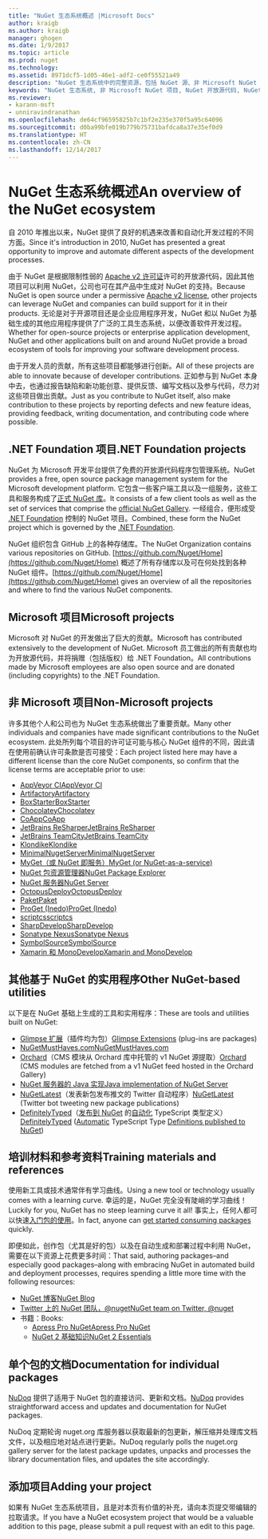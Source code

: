 ```yaml
---
title: "NuGet 生态系统概述 |Microsoft Docs"
author: kraigb
ms.author: kraigb
manager: ghogen
ms.date: 1/9/2017
ms.topic: article
ms.prod: nuget
ms.technology: 
ms.assetid: 8971dcf5-1d05-46e1-adf2-ce0f55521a49
description: "NuGet 生态系统中的完整资源，包括 NuGet 源、非 Microsoft NuGet 项目、实用程序和培训材料。"
keywords: "NuGet 生态系统, 非 Microsoft NuGet 项目, NuGet 开放源代码, NuGet 实用程序, NuGet 培训材料"
ms.reviewer:
- karann-msft
- unniravindranathan
ms.openlocfilehash: de64cf96595825b7c1bf2e235e370f5a95c64096
ms.sourcegitcommit: d0ba99bfe019b779b75731bafdca8a37e35ef0d9
ms.translationtype: HT
ms.contentlocale: zh-CN
ms.lasthandoff: 12/14/2017
---
```

# <a name="an-overview-of-the-nuget-ecosystem"></a><span data-ttu-id="af5a3-104">NuGet 生态系统概述</span><span class="sxs-lookup"><span data-stu-id="af5a3-104">An overview of the NuGet ecosystem</span></span>

<span data-ttu-id="af5a3-105">自 2010 年推出以来，NuGet 提供了良好的机遇来改善和自动化开发过程的不同方面。</span><span class="sxs-lookup"><span data-stu-id="af5a3-105">Since it's introduction in 2010, NuGet has presented a great opportunity to improve and automate different aspects of the development processes.</span></span>

<span data-ttu-id="af5a3-106">由于 NuGet 是根据限制性弱的 [Apache v2 许可证](http://choosealicense.com/licenses/apache/)许可的开放源代码，因此其他项目可以利用 NuGet，公司也可在其产品中生成对 NuGet 的支持。</span><span class="sxs-lookup"><span data-stu-id="af5a3-106">Because NuGet is open source under a permissive [Apache v2 license](http://choosealicense.com/licenses/apache/), other projects can leverage NuGet and companies can build support for it in their products.</span></span> <span data-ttu-id="af5a3-107">无论是对于开源项目还是企业应用程序开发，NuGet 和以 NuGet 为基础生成的其他应用程序提供了广泛的工具生态系统，以便改善软件开发过程。</span><span class="sxs-lookup"><span data-stu-id="af5a3-107">Whether for open-source projects or enterprise application development, NuGet and other applications built on and around NuGet provide a broad ecosystem of tools for improving your software development process.</span></span>

<span data-ttu-id="af5a3-108">由于开发人员的贡献，所有这些项目都能够进行创新。</span><span class="sxs-lookup"><span data-stu-id="af5a3-108">All of these projects are able to innovate because of developer contributions.</span></span> <span data-ttu-id="af5a3-109">正如参与到 NuGet 本身中去，也通过报告缺陷和新功能创意、提供反馈、编写文档以及参与代码，尽力对这些项目做出贡献。</span><span class="sxs-lookup"><span data-stu-id="af5a3-109">Just as you contribute to NuGet itself, also make contribution to these projects by reporting defects and new feature ideas, providing feedback, writing documentation, and contributing code where possible.</span></span>

## <a name="net-foundation-projects"></a><span data-ttu-id="af5a3-110">.NET Foundation 项目</span><span class="sxs-lookup"><span data-stu-id="af5a3-110">.NET Foundation projects</span></span>

<span data-ttu-id="af5a3-111">NuGet 为 Microsoft 开发平台提供了免费的开放源代码程序包管理系统。</span><span class="sxs-lookup"><span data-stu-id="af5a3-111">NuGet provides a free, open source package management system for the Microsoft development platform.</span></span> <span data-ttu-id="af5a3-112">它包含一些客户端工具以及一组服务，这些工具和服务构成了[正式 NuGet 库](http://www.nuget.org)。</span><span class="sxs-lookup"><span data-stu-id="af5a3-112">It consists of a few client tools as well as the set of services that comprise the [official NuGet Gallery](http://www.nuget.org).</span></span> <span data-ttu-id="af5a3-113">一经组合，便形成受 [.NET Foundation](http://www.dotnetfoundation.org/) 控制的 NuGet 项目。</span><span class="sxs-lookup"><span data-stu-id="af5a3-113">Combined, these form the NuGet project which is governed by the [.NET Foundation](http://www.dotnetfoundation.org/).</span></span>

<span data-ttu-id="af5a3-114">NuGet 组织包含 GitHub 上的各种存储库。</span><span class="sxs-lookup"><span data-stu-id="af5a3-114">The NuGet Organization contains various repositories on GitHub.</span></span> <span data-ttu-id="af5a3-115">[https://github.com/Nuget/Home](https://github.com/Nuget/Home) 概述了所有存储库以及可在何处找到各种 NuGet 组件。</span><span class="sxs-lookup"><span data-stu-id="af5a3-115">[https://github.com/Nuget/Home](https://github.com/Nuget/Home) gives an overview of all the repositories and where to find the various NuGet components.</span></span>

## <a name="microsoft-projects"></a><span data-ttu-id="af5a3-116">Microsoft 项目</span><span class="sxs-lookup"><span data-stu-id="af5a3-116">Microsoft projects</span></span>

<span data-ttu-id="af5a3-117">Microsoft 对 NuGet 的开发做出了巨大的贡献。</span><span class="sxs-lookup"><span data-stu-id="af5a3-117">Microsoft has contributed extensively to the development of NuGet.</span></span> <span data-ttu-id="af5a3-118">Microsoft 员工做出的所有贡献也均为开放源代码，并将捐赠（包括版权）给 .NET Foundation。</span><span class="sxs-lookup"><span data-stu-id="af5a3-118">All contributions made by Microsoft employees are also open source and are donated (including copyrights) to the .NET Foundation.</span></span>

## <a name="non-microsoft-projects"></a><span data-ttu-id="af5a3-119">非 Microsoft 项目</span><span class="sxs-lookup"><span data-stu-id="af5a3-119">Non-Microsoft projects</span></span>

<span data-ttu-id="af5a3-120">许多其他个人和公司也为 NuGet 生态系统做出了重要贡献。</span><span class="sxs-lookup"><span data-stu-id="af5a3-120">Many other individuals and companies have made significant contributions to the NuGet ecosystem.</span></span> <span data-ttu-id="af5a3-121">此处所列每个项目的许可证可能与核心 NuGet 组件的不同，因此请在使用前确认许可条款是否可接受：</span><span class="sxs-lookup"><span data-stu-id="af5a3-121">Each project listed here may have a different license than the core NuGet components, so confirm that the license terms are acceptable prior to use:</span></span>

* [<span data-ttu-id="af5a3-122">AppVeyor CI</span><span class="sxs-lookup"><span data-stu-id="af5a3-122">AppVeyor CI</span></span>](https://www.appveyor.com/)
* [<span data-ttu-id="af5a3-123">Artifactory</span><span class="sxs-lookup"><span data-stu-id="af5a3-123">Artifactory</span></span>](https://www.jfrog.com/artifactory/)
* [<span data-ttu-id="af5a3-124">BoxStarter</span><span class="sxs-lookup"><span data-stu-id="af5a3-124">BoxStarter</span></span>](http://boxstarter.org/)
* [<span data-ttu-id="af5a3-125">Chocolatey</span><span class="sxs-lookup"><span data-stu-id="af5a3-125">Chocolatey</span></span>](https://chocolatey.org/)
* [<span data-ttu-id="af5a3-126">CoApp</span><span class="sxs-lookup"><span data-stu-id="af5a3-126">CoApp</span></span>](http://coapp.org/)
* [<span data-ttu-id="af5a3-127">JetBrains ReSharper</span><span class="sxs-lookup"><span data-stu-id="af5a3-127">JetBrains ReSharper</span></span>](https://resharper-plugins.jetbrains.com/)
* [<span data-ttu-id="af5a3-128">JetBrains TeamCity</span><span class="sxs-lookup"><span data-stu-id="af5a3-128">JetBrains TeamCity</span></span>](https://www.jetbrains.com/teamcity/)
* [<span data-ttu-id="af5a3-129">Klondike</span><span class="sxs-lookup"><span data-stu-id="af5a3-129">Klondike</span></span>](https://github.com/themotleyfool/Klondike)
* [<span data-ttu-id="af5a3-130">MinimalNugetServer</span><span class="sxs-lookup"><span data-stu-id="af5a3-130">MinimalNugetServer</span></span>](https://github.com/TanukiSharp/MinimalNugetServer)
* [<span data-ttu-id="af5a3-131">MyGet（或 NuGet 即服务）</span><span class="sxs-lookup"><span data-stu-id="af5a3-131">MyGet (or NuGet-as-a-service)</span></span>](http://www.myget.org/)
* [<span data-ttu-id="af5a3-132">NuGet 包资源管理器</span><span class="sxs-lookup"><span data-stu-id="af5a3-132">NuGet Package Explorer</span></span>](https://github.com/NuGetPackageExplorer/NuGetPackageExplorer)
* [<span data-ttu-id="af5a3-133">NuGet 服务器</span><span class="sxs-lookup"><span data-stu-id="af5a3-133">NuGet Server</span></span>](http://nugetserver.net/)
* [<span data-ttu-id="af5a3-134">OctopusDeploy</span><span class="sxs-lookup"><span data-stu-id="af5a3-134">OctopusDeploy</span></span>](https://octopus.com/)
* [<span data-ttu-id="af5a3-135">Paket</span><span class="sxs-lookup"><span data-stu-id="af5a3-135">Paket</span></span>](https://fsprojects.github.io/Paket/)
* [<span data-ttu-id="af5a3-136">ProGet (Inedo)</span><span class="sxs-lookup"><span data-stu-id="af5a3-136">ProGet (Inedo)</span></span>](http://inedo.com/proget)
* [<span data-ttu-id="af5a3-137">scriptcs</span><span class="sxs-lookup"><span data-stu-id="af5a3-137">scriptcs</span></span>](http://scriptcs.net/)
* [<span data-ttu-id="af5a3-138">SharpDevelop</span><span class="sxs-lookup"><span data-stu-id="af5a3-138">SharpDevelop</span></span>](http://community.sharpdevelop.net/blogs/mattward/archive/2011/01/23/NuGetSupportInSharpDevelop.aspx)
* [<span data-ttu-id="af5a3-139">Sonatype Nexus</span><span class="sxs-lookup"><span data-stu-id="af5a3-139">Sonatype Nexus</span></span>](http://www.sonatype.com/nexus-repository-sonatype)
* [<span data-ttu-id="af5a3-140">SymbolSource</span><span class="sxs-lookup"><span data-stu-id="af5a3-140">SymbolSource</span></span>](http://www.symbolsource.org/Public)
* [<span data-ttu-id="af5a3-141">Xamarin 和 MonoDevelop</span><span class="sxs-lookup"><span data-stu-id="af5a3-141">Xamarin and MonoDevelop</span></span>](https://github.com/mrward/monodevelop-nuget-addin)


## <a name="other-nuget-based-utilities"></a><span data-ttu-id="af5a3-142">其他基于 NuGet 的实用程序</span><span class="sxs-lookup"><span data-stu-id="af5a3-142">Other NuGet-based utilities</span></span>

<span data-ttu-id="af5a3-143">以下是在 NuGet 基础上生成的工具和实用程序：</span><span class="sxs-lookup"><span data-stu-id="af5a3-143">These are tools and utilities built on NuGet:</span></span>

* <span data-ttu-id="af5a3-144">[Glimpse 扩展](http://getglimpse.com/Packages)（插件均为包）</span><span class="sxs-lookup"><span data-stu-id="af5a3-144">[Glimpse Extensions](http://getglimpse.com/Packages) (plug-ins are packages)</span></span>
* [<span data-ttu-id="af5a3-145">NuGetMustHaves.com</span><span class="sxs-lookup"><span data-stu-id="af5a3-145">NuGetMustHaves.com</span></span>](http://nugetmusthaves.com/)
* <span data-ttu-id="af5a3-146">[Orchard](http://www.orchardproject.net/)（CMS 模块从 Orchard 库中托管的 v1 NuGet 源提取）</span><span class="sxs-lookup"><span data-stu-id="af5a3-146">[Orchard](http://www.orchardproject.net/) (CMS modules are fetched from a v1 NuGet feed hosted in the Orchard Gallery)</span></span>
* [<span data-ttu-id="af5a3-147">NuGet 服务器的 Java 实现</span><span class="sxs-lookup"><span data-stu-id="af5a3-147">Java implementation of NuGet Server</span></span>](http://jonnyzzz.com/blog/2012/03/07/nuget-server-in-pure-java/)
* <span data-ttu-id="af5a3-148">[NuGetLatest](https://twitter.com/NuGetLatest)（发表新包发布推文的 Twitter 自动程序）</span><span class="sxs-lookup"><span data-stu-id="af5a3-148">[NuGetLatest](https://twitter.com/NuGetLatest) (Twitter bot tweeting new package publications)</span></span>
* <span data-ttu-id="af5a3-149">[DefinitelyTyped](http://definitelytyped.org/)（[发布到 NuGet](http://www.nuget.org/packages?q=DefinitelyTyped) 的[自动化](https://github.com/DefinitelyTyped/NugetAutomation/) TypeScript 类型定义）</span><span class="sxs-lookup"><span data-stu-id="af5a3-149">[DefinitelyTyped](http://definitelytyped.org/) ([Automatic](https://github.com/DefinitelyTyped/NugetAutomation/) TypeScript Type [Definitions published to NuGet](http://www.nuget.org/packages?q=DefinitelyTyped))</span></span>

## <a name="training-materials-and-references"></a><span data-ttu-id="af5a3-150">培训材料和参考资料</span><span class="sxs-lookup"><span data-stu-id="af5a3-150">Training materials and references</span></span>

<span data-ttu-id="af5a3-151">使用新工具或技术通常伴有学习曲线。</span><span class="sxs-lookup"><span data-stu-id="af5a3-151">Using a new tool or technology usually comes with a learning curve.</span></span> <span data-ttu-id="af5a3-152">幸运的是，NuGet 完全没有陡峭的学习曲线！</span><span class="sxs-lookup"><span data-stu-id="af5a3-152">Luckily for you, NuGet has no steep learning curve it all!</span></span> <span data-ttu-id="af5a3-153">事实上，任何人都可以快速[入门包的使用](../quickstart/use-a-package.md)。</span><span class="sxs-lookup"><span data-stu-id="af5a3-153">In fact, anyone can [get started consuming packages](../quickstart/use-a-package.md) quickly.</span></span>

<span data-ttu-id="af5a3-154">即便如此，创作包（尤其是好的包）以及在自动生成和部署过程中利用 NuGet，需要在以下资源上花费更多时间：</span><span class="sxs-lookup"><span data-stu-id="af5a3-154">That said, authoring packages–and especially good packages–along with  embracing NuGet in automated build and deployment processes, requires spending a little more time with the following resources:</span></span>

- [<span data-ttu-id="af5a3-155">NuGet 博客</span><span class="sxs-lookup"><span data-stu-id="af5a3-155">NuGet Blog</span></span>](http://blog.nuget.org/)
- [<span data-ttu-id="af5a3-156">Twitter 上的 NuGet 团队，@nuget</span><span class="sxs-lookup"><span data-stu-id="af5a3-156">NuGet team on Twitter, @nuget</span></span>](http://twitter.com/nuget)
- <span data-ttu-id="af5a3-157">书籍：</span><span class="sxs-lookup"><span data-stu-id="af5a3-157">Books:</span></span>
    * [<span data-ttu-id="af5a3-158">Apress Pro NuGet</span><span class="sxs-lookup"><span data-stu-id="af5a3-158">Apress Pro NuGet</span></span>](http://bit.ly/ProNuGet)
    * [<span data-ttu-id="af5a3-159">NuGet 2 基础知识</span><span class="sxs-lookup"><span data-stu-id="af5a3-159">NuGet 2 Essentials</span></span>](http://www.amazon.com/NuGet-2-Essentials-Damir-Arh-ebook/dp/B00GTQD5M4)

## <a name="documentation-for-individual-packages"></a><span data-ttu-id="af5a3-160">单个包的文档</span><span class="sxs-lookup"><span data-stu-id="af5a3-160">Documentation for individual packages</span></span>

<span data-ttu-id="af5a3-161">[NuDoq](http://nudoq.org) 提供了适用于 NuGet 包的直接访问、更新和文档。</span><span class="sxs-lookup"><span data-stu-id="af5a3-161">[NuDoq](http://nudoq.org) provides straightforward access and updates and documentation for NuGet packages.</span></span>

<span data-ttu-id="af5a3-162">NuDoq 定期轮询 nuget.org 库服务器以获取最新的包更新，解压缩并处理库文档文件，以及相应地对站点进行更新。</span><span class="sxs-lookup"><span data-stu-id="af5a3-162">NuDoq regularly polls the nuget.org gallery server for the latest package updates, unpacks and processes the library documentation files, and updates the site accordingly.</span></span>

## <a name="adding-your-project"></a><span data-ttu-id="af5a3-163">添加项目</span><span class="sxs-lookup"><span data-stu-id="af5a3-163">Adding your project</span></span>

<span data-ttu-id="af5a3-164">如果有 NuGet 生态系统项目，且是对本页有价值的补充，请向本页提交带编辑的拉取请求。</span><span class="sxs-lookup"><span data-stu-id="af5a3-164">If you have a NuGet ecosystem project that would be a valuable addition to this page, please  submit a pull request with an edit to this page.</span></span>
